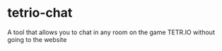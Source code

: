 # tetrio-chat
A tool that allows you to chat in any room on the game TETR.IO without going to the website
